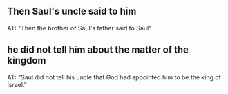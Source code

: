 ## Then Saul's uncle said to him ##

AT: "Then the brother of Saul's father said to Saul"

## he did not tell him about the matter of the kingdom ##

AT: "Saul did not tell his uncle that God had appointed him to be the king of Israel."